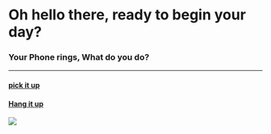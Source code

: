<h1> Oh hello there, ready to begin your day? </h1>
<h3> Your Phone rings, What do you do? <br> </h3>

<!-- <p> Option 1 <a href="../restoffolder/pickup.md"> Pick it up </a> <p> -->
<!-- <p> Option 2 <a href="hangup.md"> Hang it up </a> <p> -->

<!-- [pickup.md]( -->
---
#### [pick it up](restoffolder/pickup.md)
#### [Hang it up](restoffolder/hangup.md)
<img src="https://pics.me.me/me-watching-my-phone-ring-till-i-miss-the-call-8397799.png">
